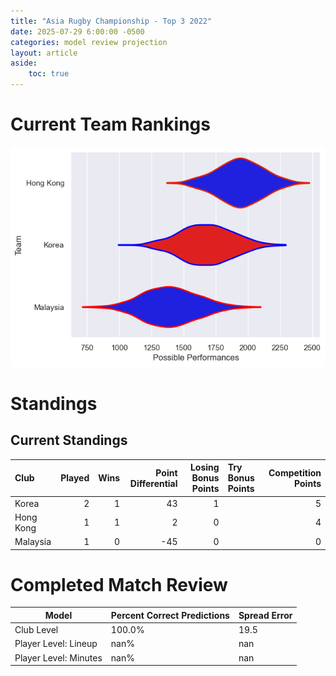 ```yaml
---  
title: "Asia Rugby Championship - Top 3 2022"  
date: 2025-07-29 6:00:00 -0500  
categories: model review projection  
layout: article  
aside:  
    toc: true  
---
```

# Current Team Rankings


![Club Rankings](plots/rankings_Asia_Rugby_Championship_-_Top_3_2022.png)
# Standings

## Current Standings


| Club      |   Played |   Wins |   Point Differential |   Losing Bonus Points | Try Bonus Points   |   Competition Points |
|:----------|---------:|-------:|---------------------:|----------------------:|:-------------------|---------------------:|
| Korea     |        2 |      1 |                   43 |                     1 |                    |                    5 |
| Hong Kong |        1 |      1 |                    2 |                     0 |                    |                    4 |
| Malaysia  |        1 |      0 |                  -45 |                     0 |                    |                    0 |



# Completed Match Review


| Model | Percent Correct Predictions | Spread Error |
| ------ | ------ | ------ |
| Club Level | 100.0% | 19.5 |
| Player Level: Lineup | nan% | nan |
| Player Level: Minutes | nan% | nan |

